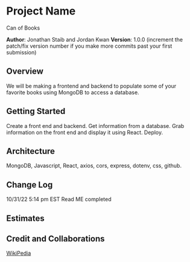 # Project Name

Can of Books

**Author**: Jonathan Staib and Jordan Kwan
**Version**: 1.0.0 (increment the patch/fix version number if you make more commits past your first submission)

## Overview

We will be making a frontend and backend to populate some of your favorite books using MongoDB to access a database.

## Getting Started

Create a front end and backend. Get information from a database. Grab information on the front end and display it using React. Deploy.

## Architecture

MongoDB, Javascript, React, axios, cors, express, dotenv, css, github.

## Change Log

10/31/22 5:14 pm EST Read ME completed

## Estimates
<!-- See below -->

## Credit and Collaborations

[WikiPedia](https://www.wikipedia.org/)
